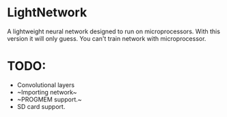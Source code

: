 # LightNetwork
A lightweight neural network designed to run on microprocessors.
With this version it will only guess. You can't train network with microprocessor.
# TODO:
- Convolutional layers
- ~Importing network~ 
- ~PROGMEM support.~
- SD card support.